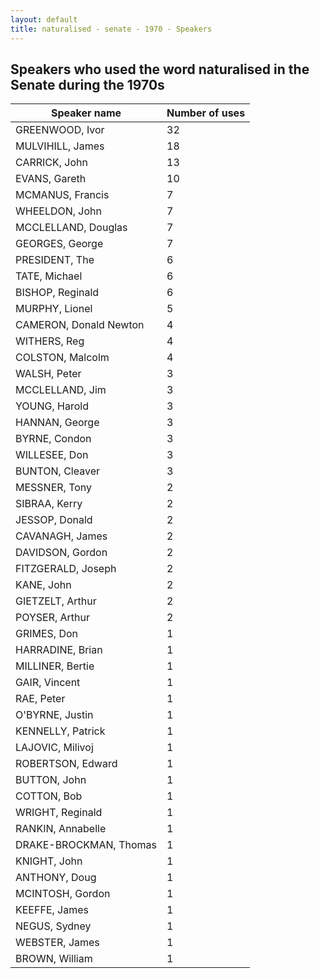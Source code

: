 ```yaml
---
layout: default
title: naturalised - senate - 1970 - Speakers
---
```

## Speakers who used the word **naturalised** in the Senate during the 1970s

| Speaker name | Number of uses |
|--------------|----------------|
|GREENWOOD, Ivor|32|
|MULVIHILL, James|18|
|CARRICK, John|13|
|EVANS, Gareth|10|
|MCMANUS, Francis|7|
|WHEELDON, John|7|
|MCCLELLAND, Douglas|7|
|GEORGES, George|7|
|PRESIDENT, The|6|
|TATE, Michael|6|
|BISHOP, Reginald|6|
|MURPHY, Lionel|5|
|CAMERON, Donald Newton|4|
|WITHERS, Reg|4|
|COLSTON, Malcolm|4|
|WALSH, Peter|3|
|MCCLELLAND, Jim|3|
|YOUNG, Harold|3|
|HANNAN, George|3|
|BYRNE, Condon|3|
|WILLESEE, Don|3|
|BUNTON, Cleaver|3|
|MESSNER, Tony|2|
|SIBRAA, Kerry|2|
|JESSOP, Donald|2|
|CAVANAGH, James|2|
|DAVIDSON, Gordon|2|
|FITZGERALD, Joseph|2|
|KANE, John|2|
|GIETZELT, Arthur|2|
|POYSER, Arthur|2|
|GRIMES, Don|1|
|HARRADINE, Brian|1|
|MILLINER, Bertie|1|
|GAIR, Vincent|1|
|RAE, Peter|1|
|O'BYRNE, Justin|1|
|KENNELLY, Patrick|1|
|LAJOVIC, Milivoj|1|
|ROBERTSON, Edward|1|
|BUTTON, John|1|
|COTTON, Bob|1|
|WRIGHT, Reginald|1|
|RANKIN, Annabelle|1|
|DRAKE-BROCKMAN, Thomas|1|
|KNIGHT, John|1|
|ANTHONY, Doug|1|
|MCINTOSH, Gordon|1|
|KEEFFE, James|1|
|NEGUS, Sydney|1|
|WEBSTER, James|1|
|BROWN, William|1|
